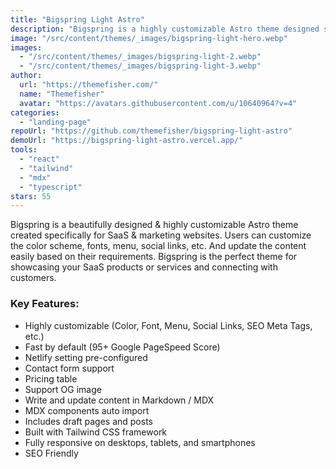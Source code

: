 ```yaml
---
title: "Bigspring Light Astro"
description: "Bigspring is a highly customizable Astro theme designed specifically for SaaS & marketing websites."
image: "/src/content/themes/_images/bigspring-light-hero.webp"
images:
  - "/src/content/themes/_images/bigspring-light-2.webp"
  - "/src/content/themes/_images/bigspring-light-3.webp"
author:
  url: "https://themefisher.com/"
  name: "Themefisher"
  avatar: "https://avatars.githubusercontent.com/u/10640964?v=4"
categories:
  - "landing-page"
repoUrl: "https://github.com/themefisher/bigspring-light-astro"
demoUrl: "https://bigspring-light-astro.vercel.app/"
tools:
  - "react"
  - "tailwind"
  - "mdx"
  - "typescript"
stars: 55
---
```


<p>
  Bigspring is a beautifully designed &amp; highly customizable Astro theme created specifically for
  SaaS &amp; marketing websites. Users can customize the color scheme, fonts, menu, social links,
  etc. And update the content easily based on their requirements. Bigspring is the perfect theme for
  showcasing your SaaS products or services and connecting with customers.
</p>
<h3>Key Features:</h3>
<ul>
  <li>Highly customizable (Color, Font, Menu, Social Links, SEO Meta Tags, etc.)</li>
  <li>Fast by default (95+ Google PageSpeed Score)</li>
  <li>Netlify setting pre-configured</li>
  <li>Contact form support</li>
  <li>Pricing table</li>
  <li>Support OG image</li>
  <li>Write and update content in Markdown / MDX</li>
  <li>MDX components auto import</li>
  <li>Includes draft pages and posts</li>
  <li>Built with Tailwind CSS framework</li>
  <li>Fully responsive on desktops, tablets, and smartphones</li>
  <li>SEO Friendly</li>
</ul>
